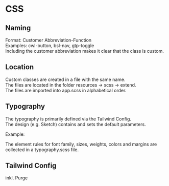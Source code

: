 # CSS

## Naming

<p>Format: Customer Abbreviation-Function<br />
Examples: cwl-button, bsl-nav, gtp-toggle<br />
Including the customer abbreviation makes it clear that the class is custom.</p>

## Location

<p>Custom classes are created in a file with the same name.<br />
The files are located in the folder resources -> scss -> extend.<br />
The files are imported into app.scss in alphabetical order.</p>

## Typography

<p>The typography is primarily defined via the Tailwind Config.<br />
The design (e.g. Sketch) contains and sets the default parameters.</p>
<p>Example:</p>

<p>The element rules for font family, sizes, weights, colors and margins are collected in a typography.scss file.</p>

## Tailwind Config

inkl. Purge
